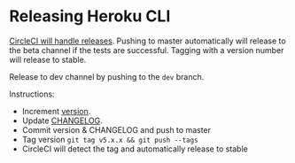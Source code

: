 Releasing Heroku CLI
====================

[CircleCI will handle releases](https://circleci.com/gh/heroku/cli). Pushing to master automatically will release to the beta channel if the tests are successful. Tagging with a version number will release to stable.

Release to dev channel by pushing to the `dev` branch.

Instructions:

* Increment [version](https://github.com/heroku/cli/blob/master/bin/version).
* Update [CHANGELOG](https://github.com/heroku/cli/blob/master/CHANGELOG).
* Commit version & CHANGELOG and push to master
* Tag version `git tag v5.x.x && git push --tags`
* CircleCI will detect the tag and automatically release to stable
